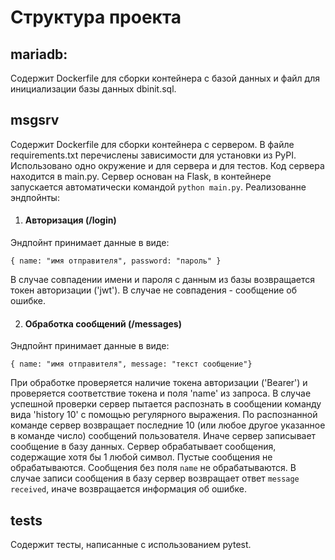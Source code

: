 # Структура проекта

## mariadb:
Содержит Dockerfile для сборки контейнера с базой данных и файл для инициализации базы данных dbinit.sql.

## msgsrv
Содержит Dockerfile для сборки контейнера с сервером.
В файле requirements.txt перечислены зависимости для установки из PyPI. Использовано одно окружение и для сервера и для тестов. 
Код сервера находится в main.py. 
Сервер основан на Flask, в контейнере запускается автоматически командой `python main.py`.
Реализованне эндпойнты:
1. #### Авторизация (/login)

Эндпойнт принимает данные в виде:

`{ name: "имя отправителя", password: "пароль" }`

В случае совпадении имени и пароля с данным из базы возвращается токен авторизации ('jwt').
В случае не совпадения - сообщение об ошибке.

2. #### Обработка сообщений (/messages)

Эндпойнт принимает данные в виде:

`{ name: "имя отправителя", message: "текст сообщение"}`

При обработке проверяется наличие токена авторизации ('Bearer') и проверяется соответствие токена и поля 'name' из запроса.
В случае успешной проверки сервер пытается распознать в сообщении команду вида 'history 10' с помощью регулярного выражения.
По распознанной команде сервер возвращает последние 10 (или любое другое указанное в команде число) сообщений пользователя.
Иначе сервер записывает сообщение в базу данных.
Сервер обрабатывает сообщения, содержащие хотя бы 1 любой символ. Пустые сообщения не обрабатываются. 
Сообщения без поля `name` не обрабатываются.
В случае записи сообщения в базу сервер возвращает ответ `message received`, иначе возвращается информация об ошибке.

## tests
Содержит тесты, написанные с использованием pytest.



